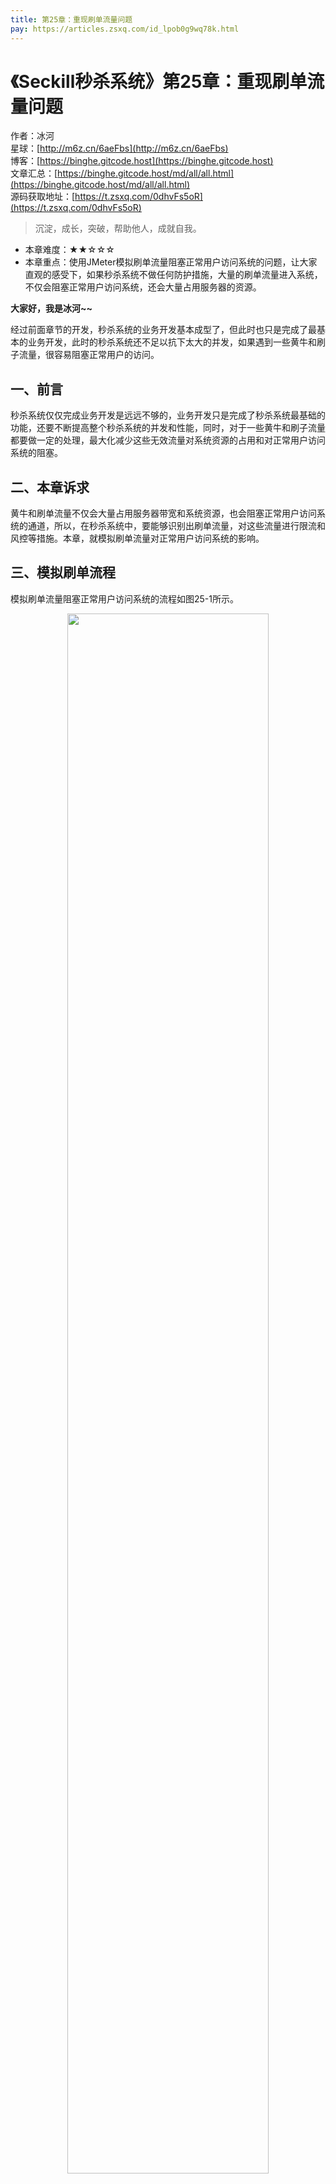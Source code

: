 ```yaml
---
title: 第25章：重现刷单流量问题
pay: https://articles.zsxq.com/id_lpob0g9wq78k.html
---
```


# 《Seckill秒杀系统》第25章：重现刷单流量问题

作者：冰河
<br/>星球：[http://m6z.cn/6aeFbs](http://m6z.cn/6aeFbs)
<br/>博客：[https://binghe.gitcode.host](https://binghe.gitcode.host)
<br/>文章汇总：[https://binghe.gitcode.host/md/all/all.html](https://binghe.gitcode.host/md/all/all.html)
<br/>源码获取地址：[https://t.zsxq.com/0dhvFs5oR](https://t.zsxq.com/0dhvFs5oR)

> 沉淀，成长，突破，帮助他人，成就自我。

* 本章难度：★★☆☆☆
* 本章重点：使用JMeter模拟刷单流量阻塞正常用户访问系统的问题，让大家直观的感受下，如果秒杀系统不做任何防护措施，大量的刷单流量进入系统，不仅会阻塞正常用户访问系统，还会大量占用服务器的资源。

**大家好，我是冰河~~**

经过前面章节的开发，秒杀系统的业务开发基本成型了，但此时也只是完成了最基本的业务开发，此时的秒杀系统还不足以抗下太大的并发，如果遇到一些黄牛和刷子流量，很容易阻塞正常用户的访问。

## 一、前言

秒杀系统仅仅完成业务开发是远远不够的，业务开发只是完成了秒杀系统最基础的功能，还要不断提高整个秒杀系统的并发和性能，同时，对于一些黄牛和刷子流量都要做一定的处理，最大化减少这些无效流量对系统资源的占用和对正常用户访问系统的阻塞。

## 二、本章诉求

黄牛和刷单流量不仅会大量占用服务器带宽和系统资源，也会阻塞正常用户访问系统的通道，所以，在秒杀系统中，要能够识别出刷单流量，对这些流量进行限流和风控等措施。本章，就模拟刷单流量对正常用户访问系统的影响。

## 三、模拟刷单流程

模拟刷单流量阻塞正常用户访问系统的流程如图25-1所示。

<div align="center">
    <img src="https://binghe.gitcode.host/images/project/seckill/scekill-2023-05-29-001.png?raw=true" width="80%">
    <br/>
</div>

可以看到，黄牛党通过不断刷单的方式来抢购商品，不仅仅会占用大量的服务器带宽和系统资源，还会阻塞正常用户抢购商品的通道，用户的直观感受就是系统非常卡顿，极大的影响了用户抢购秒杀商品的体验。

## 四、模拟刷单实现

对于正常用户来说，就是登录系统正常访问。黄牛党会使用工具或者其他手段大量刷单，占用大量的服务器带宽和系统资源。

## 查看完整文章

加入[冰河技术](http://m6z.cn/6aeFbs)知识星球，解锁完整技术文章与完整代码